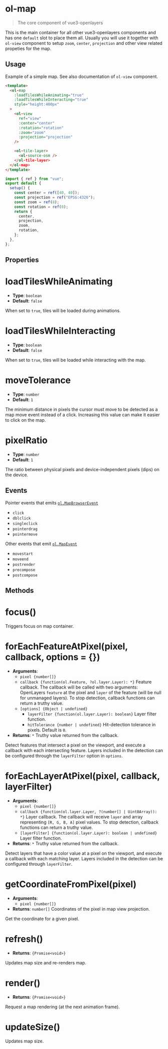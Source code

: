 # ol-map

> The core component of vue3-openlayers

This is the main container for all other vue3-openlayers components and has one `default`
slot to place them all. Usually you will use it together with `ol-view`
component to setup `zoom`, `center`, `projection` and other view related propeties for the map.

<script setup>
import MapDemo from "@demos/MapDemo.vue"
</script>

<ClientOnly>
<MapDemo />
</ClientOnly>

## Usage

Example of a simple map.
See also documentation of `ol-view` component.

```html
<template>
  <ol-map
    :loadTilesWhileAnimating="true"
    :loadTilesWhileInteracting="true"
    style="height:400px"
  >
    <ol-view
      ref="view"
      :center="center"
      :rotation="rotation"
      :zoom="zoom"
      :projection="projection"
    />

    <ol-tile-layer>
      <ol-source-osm />
    </ol-tile-layer>
  </ol-map>
</template>
```

```js
import { ref } from "vue";
export default {
  setup() {
    const center = ref([40, 40]);
    const projection = ref("EPSG:4326");
    const zoom = ref(8);
    const rotation = ref(0);
    return {
      center,
      projection,
      zoom,
      rotation,
    };
  },
};
```

## Properties

# loadTilesWhileAnimating

- **Type**: `boolean`
- **Default**: `false`

When set to `true`, tiles will be loaded during animations.

# loadTilesWhileInteracting

- **Type**: `boolean`
- **Default**: `false`

When set to `true`, tiles will be loaded while interacting with the map.

# moveTolerance

- **Type**: `number`
- **Default**: `1`

The minimum distance in pixels the cursor must move to be detected as a map move
event instead of a click. Increasing this value can make it easier to click on the map.

# pixelRatio

- **Type**: `number`
- **Default**: `1`

The ratio between physical pixels and device-independent pixels (dips) on the device.

## Events

Pointer events that emits [`ol.MapBrowserEvent`](http://openlayers.org/en/latest/apidoc/module-ol_MapBrowserEvent-MapBrowserEvent.html)

- `click`
- `dblclick`
- `singleclick`
- `pointerdrag`
- `pointermove`

Other events that emit [`ol.MapEvent`](http://openlayers.org/en/latest/apidoc/module-ol_MapEvent-MapEvent.html)

- `movestart`
- `moveend`
- `postrender`
- `precompose`
- `postcompose`

## Methods

# focus()

Triggers focus on map container.

# forEachFeatureAtPixel(pixel, callback, options = {})

- **Arguments**:
  - `pixel {number[]}`
  - `callback {function(ol.Feature, ?ol.layer.Layer): *}`
    Feature callback. The callback will be called with two arguments: OpenLayers `feature`
    at the pixel and `layer` of the feature (will be null for unmanaged layers).
    To stop detection, callback functions can return a truthy value.
  - `[options] {Object | undefined}`
    - `layerFilter {function(ol.layer.Layer): boolean}` Layer filter function.
    - `hitTolerance {number | undefined}` Hit-detection tolerance in pixels.
      Default is `0`.
- **Returns**: `*` Truthy value returned from the callback.

Detect features that intersect a pixel on the viewport, and execute a callback
with each intersecting feature. Layers included in the detection can be configured
through the `layerFilter` option in `options`.

# forEachLayerAtPixel(pixel, callback, layerFilter)

- **Arguments**:
  - `pixel {number[]}`
  - `callback {function(ol.layer.Layer, ?(number[] | Uint8Array)): *}` Layer callback.
    The callback will receive `layer` and array representing `[R, G, B, A]` pixel values.
    To stop detection, callback functions can return a truthy value.
  - `[layerFilter] {function(ol.layer.Layer): boolean | undefined}` Layer filter function.
- **Returns**: `*` Truthy value returned from the callback.

Detect layers that have a color value at a pixel on the viewport, and execute
a callback with each matching layer. Layers included in the detection can be
configured through `layerFilter`.

# getCoordinateFromPixel(pixel)

- **Arguments**:
  - `pixel {number[]}`
- **Returns**: `number[]` Coordinates of the pixel in map view projection.

Get the coordinate for a given pixel.

# refresh()

- **Returns**: `{Promise<void>}`

Updates map size and re-renders map.

# render()

- **Returns**: `{Promise<void>}`

Request a map rendering (at the next animation frame).

# updateSize()

Updates map size.
